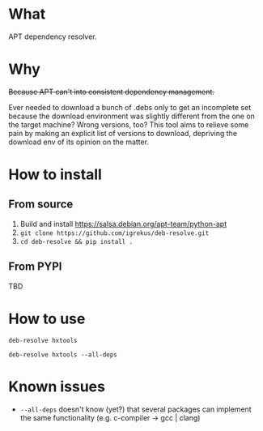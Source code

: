 # What

APT dependency resolver.

# Why

~~Because APT can't into consistent dependency management.~~

Ever needed to download a bunch of .debs only to get an incomplete set because the download environment was slightly different from the one on the target machine? Wrong versions, too? This tool aims to relieve some pain by making an explicit list of versions to download, depriving the download env of its opinion on the matter.

# How to install

## From source

1. Build and install https://salsa.debian.org/apt-team/python-apt
2. `git clone https://github.com/igrekus/deb-resolve.git`
3. `cd deb-resolve && pip install .`

## From PYPI

TBD

# How to use

`deb-resolve hxtools`

`deb-resolve hxtools --all-deps`

# Known issues

- `--all-deps` doesn't know (yet?) that several packages can implement the same functionality (e.g. c-compiler -> gcc | clang)
